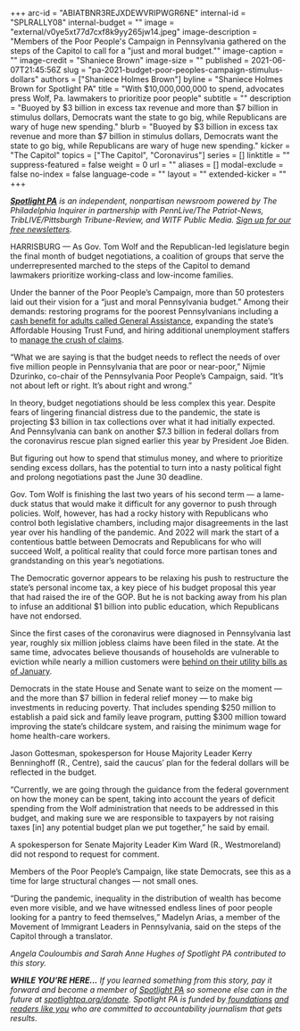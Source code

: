 +++
arc-id = "ABIATBNR3REJXDEWVRIPWGR6NE"
internal-id = "SPLRALLY08"
internal-budget = ""
image = "external/v0ye5xt77d7cxf8k9yy265jw14.jpeg"
image-description = "Members of the Poor People's Campaign in Pennsylvania gathered on the steps of the Capitol to call for a \"just and moral budget.\""
image-caption = ""
image-credit = "Shaniece Brown"
image-size = ""
published = 2021-06-07T21:45:56Z
slug = "pa-2021-budget-poor-peoples-campaign-stimulus-dollars"
authors = ["Shaniece Holmes Brown"]
byline = "Shaniece Holmes Brown for Spotlight PA"
title = "With $10,000,000,000 to spend, advocates press Wolf, Pa. lawmakers to prioritize poor people"
subtitle = ""
description = "Buoyed by $3 billion in excess tax revenue and more than $7 billion in stimulus dollars, Democrats want the state to go big, while Republicans are wary of huge new spending."
blurb = "Buoyed by $3 billion in excess tax revenue and more than $7 billion in stimulus dollars, Democrats want the state to go big, while Republicans are wary of huge new spending."
kicker = "The Capitol"
topics = ["The Capitol", "Coronavirus"]
series = []
linktitle = ""
suppress-featured = false
weight = 0
url = ""
aliases = []
modal-exclude = false
no-index = false
language-code = ""
layout = ""
extended-kicker = ""
+++

<a href="https://www.spotlightpa.org/"><i><b>Spotlight PA</b></i></a><i> is an independent, nonpartisan newsroom powered by The Philadelphia Inquirer in partnership with PennLive/The Patriot-News, TribLIVE/Pittsburgh Tribune-Review, and WITF Public Media. </i><a href="https://www.spotlightpa.org/newsletters"><i>Sign up for our free newsletters</i></a><i>.</i>

HARRISBURG — As Gov. Tom Wolf and the Republican-led legislature begin the final month of budget negotiations, a coalition of groups that serve the underrepresented marched to the steps of the Capitol to demand lawmakers prioritize working-class and low-income families.

Under the banner of the Poor People’s Campaign, more than 50 protesters laid out their vision for a “just and moral Pennsylvania budget.” Among their demands: restoring programs for the poorest Pennsylvanians including a <a href="https://www.inquirer.com/news/general-assistance-pennsylvania-low-income-homeless-project-home-20190710.html">cash benefit for adults called General Assistance</a>, expanding the state’s Affordable Housing Trust Fund, and hiring additional unemployment staffers to <a href="https://www.spotlightpa.org/news/2021/05/pa-unemployment-claims-overhaul-ibm-gsi-benefits-labor-industry/">manage the crush of claims</a>.

“What we are saying is that the budget needs to reflect the needs of over five million people in Pennsylvania that are poor or near-poor,” Nijmie Dzurinko, co-chair of the Pennsylvania Poor People’s Campaign, said. “It’s not about left or right. It’s about right and wrong.”

<script src="https://www.spotlightpa.org/embed.js" async></script><div data-spl-embed-version="1" data-spl-src="https://www.spotlightpa.org/embeds/newsletter/"></div>

In theory, budget negotiations should be less complex this year. Despite fears of lingering financial distress due to the pandemic, the state is projecting $3 billion in tax collections over what it had initially expected. And Pennsylvania can bank on another $7.3 billion in federal dollars from the coronavirus rescue plan signed earlier this year by President Joe Biden.

But figuring out how to spend that stimulus money, and where to prioritize sending excess dollars, has the potential to turn into a nasty political fight and prolong negotiations past the June 30 deadline.

Gov. Tom Wolf is finishing the last two years of his second term — a lame-duck status that would make it difficult for any governor to push through policies. Wolf, however, has had a rocky history with Republicans who control both legislative chambers, including major disagreements in the last year over his handling of the pandemic. And 2022 will mark the start of a contentious battle between Democrats and Republicans for who will succeed Wolf, a political reality that could force more partisan tones and grandstanding on this year’s negotiations.

The Democratic governor appears to be relaxing his push to restructure the state’s personal income tax, a key piece of his budget proposal this year that had raised the ire of the GOP. But he is not backing away from his plan to infuse an additional $1 billion into public education, which Republicans have not endorsed.

Since the first cases of the coronavirus were diagnosed in Pennsylvania last year, roughly six million jobless claims have been filed in the state. At the same time, advocates believe thousands of households are vulnerable to eviction while nearly a million customers were <a href="https://www.inquirer.com/business/pennsylvania-pa-utilities-shutoff-puc-virus-coronavirus-covid-20210111.html">behind on their utility bills as of January</a>.

Democrats in the state House and Senate want to seize on the moment — and the more than $7 billion in federal relief money — to make big investments in reducing poverty. That includes spending $250 million to establish a paid sick and family leave program, putting $300 million toward improving the state’s childcare system, and raising the minimum wage for home health-care workers.

Jason Gottesman, spokesperson for House Majority Leader Kerry Benninghoff (R., Centre), said the caucus’ plan for the federal dollars will be reflected in the budget.

<script src="https://www.spotlightpa.org/embed.js" async></script><div data-spl-embed-version="1" data-spl-src="https://www.spotlightpa.org/embeds/donate/?teaser_text=If%20you%20learned%20something%20from%20this%20report%2C%20pay%20it%20forward%20and%20become%20a%20member%20of%20Spotlight%20PA%20so%20someone%20else%20can%20in%20the%20future."></div>


“Currently, we are going through the guidance from the federal government on how the money can be spent, taking into account the years of deficit spending from the Wolf administration that needs to be addressed in this budget, and making sure we are responsible to taxpayers by not raising taxes [in] any potential budget plan we put together,” he said by email.

A spokesperson for Senate Majority Leader Kim Ward (R., Westmoreland) did not respond to request for comment.

Members of the Poor People’s Campaign, like state Democrats, see this as a time for large structural changes — not small ones.

“During the pandemic, inequality in the distribution of wealth has become even more visible, and we have witnessed endless lines of poor people looking for a pantry to feed themselves,” Madelyn Arias, a member of the Movement of Immigrant Leaders in Pennsylvania, said on the steps of the Capitol through a translator.

<i>Angela Couloumbis and Sarah Anne Hughes of Spotlight PA contributed to this story.</i>

<i><b>WHILE YOU’RE HERE...</b></i><i> If you learned something from this story, pay it forward and become a member of </i><a href="https://www.spotlightpa.org/"><i>Spotlight PA</i></a><i> so someone else can in the future at </i><a href="http://spotlightpa.org/donate"><i>spotlightpa.org/donate</i></a><i>. Spotlight PA is funded by</i><a href="https://www.spotlightpa.org/support"><i> foundations</i></a><i> </i><a href="https://www.spotlightpa.org/support"><i>and readers like you</i></a><i> who are committed to accountability journalism that gets results.</i>
